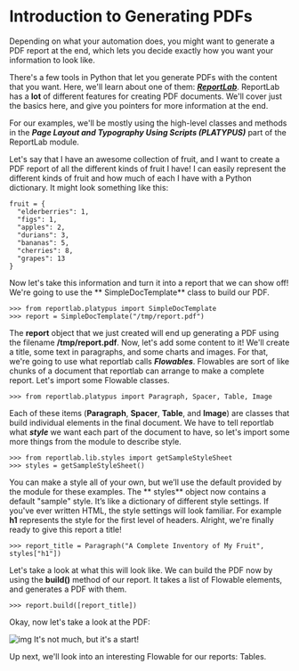 # Introduction to Generating PDFs

Depending on what your automation does, you might want to generate a PDF report at the end, which lets you decide
exactly how you want your information to look like.

There's a few tools in Python that let you generate PDFs with the content that you want. Here, we'll learn about one of
them: ***[ReportLab](https://bitbucket.org/rptlab/reportlab/src/default/)***. ReportLab has a **lot** of different
features for creating PDF documents. We'll cover just the basics here, and give you pointers for more information at the
end.

For our examples, we'll be mostly using the high-level classes and methods in the ***Page Layout and Typography Using
Scripts (PLATYPUS)*** part of the ReportLab module.

Let's say that I have an awesome collection of fruit, and I want to create a PDF report of all the different kinds of
fruit I have! I can easily represent the different kinds of fruit and how much of each I have with a Python dictionary.
It might look something like this:

```
fruit = {
  "elderberries": 1,
  "figs": 1,
  "apples": 2,
  "durians": 3,
  "bananas": 5,
  "cherries": 8,
  "grapes": 13
}
```

Now let's take this information and turn it into a report that we can show off! We're going to use the **
SimpleDocTemplate** class to build our PDF.

```
>>> from reportlab.platypus import SimpleDocTemplate
>>> report = SimpleDocTemplate("/tmp/report.pdf")
```

The **report** object that we just created will end up generating a PDF using the filename **/tmp/report.pdf**. Now,
let's add some content to it! We'll create a title, some text in paragraphs, and some charts and images. For that, we're
going to use what reportlab calls ***Flowables***. Flowables are sort of like chunks of a document that reportlab can
arrange to make a complete report. Let's import some Flowable classes.

```
>>> from reportlab.platypus import Paragraph, Spacer, Table, Image
```

Each of these items (**Paragraph**, **Spacer**, **Table**, and **Image**) are classes that build individual elements in
the final document. We have to tell reportlab what ***style*** we want each part of the document to have, so let's
import some more things from the module to describe style.

```
>>> from reportlab.lib.styles import getSampleStyleSheet
>>> styles = getSampleStyleSheet()
```

You can make a style all of your own, but we’ll use the default provided by the module for these examples. The **
styles** object now contains a default "sample" style. It’s like a dictionary of different style settings. If you've
ever written HTML, the style settings will look familiar. For example **h1** represents the style for the first level of
headers. Alright, we're finally ready to give this report a title!

```
>>> report_title = Paragraph("A Complete Inventory of My Fruit", styles["h1"])
```

Let's take a look at what this will look like. We can build the PDF now by using the **build()** method of our report.
It takes a list of Flowable elements, and generates a PDF with them.

```
>>> report.build([report_title])
```

Okay, now let's take a look at the PDF:

![img](https://d3c33hcgiwev3.cloudfront.net/imageAssetProxy.v1/_86YSNzcRjWOmEjc3PY1-Q_bcbba43b212bfe5591e1b701b44a28e2_pasted-image-0.png?expiry=1597276800000&hmac=TeDPgG4BxFXzyOqYebmRkX9KasxggV3rTtjzxW76Rjg)
It's not much, but it's a start!

Up next, we'll look into an interesting Flowable for our reports: Tables.